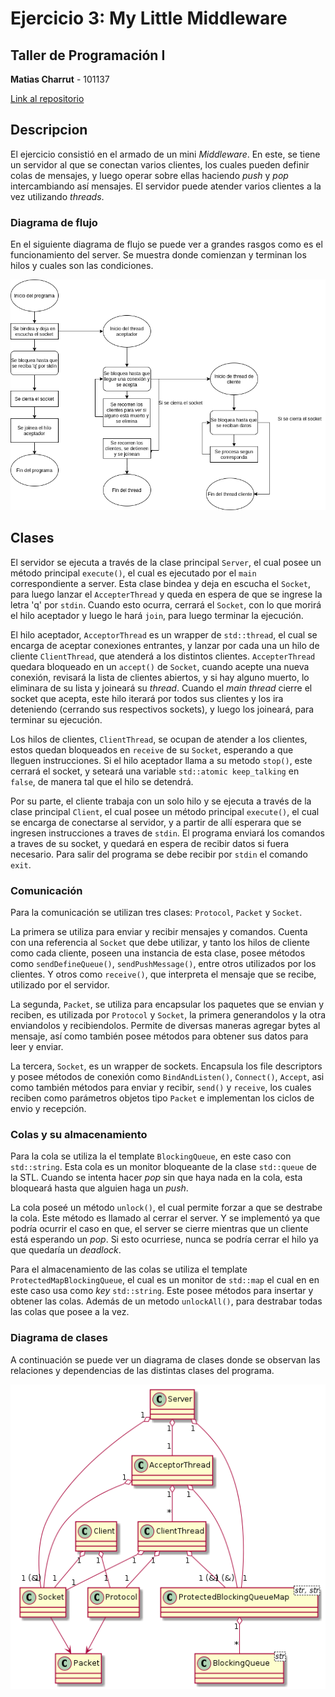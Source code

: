 # Ejercicio 3: My Little Middleware
## Taller de Programación I

**Matias Charrut** - 101137

[Link al repositorio](https://github.com/mati1297/tp3_taller1)

## Descripcion

El ejercicio consistió en el armado de un mini *Middleware*. En este, se tiene un servidor al que se conectan varios clientes, los cuales pueden definir colas de mensajes, y luego operar sobre ellas haciendo *push* y *pop* intercambiando así mensajes. El servidor puede atender varios clientes a la vez utilizando *threads*. 

### Diagrama de flujo

En el siguiente diagrama de flujo se puede ver a grandes rasgos como es el funcionamiento del server. Se muestra donde comienzan y terminan los hilos y cuales son las condiciones.

<p align=center>
    <img src="images/server_flowchart.png" alt="server_flowchart"/>
</p>


## Clases

El servidor se ejecuta a través de la clase principal ```Server```, el cual posee un método principal ```execute()```, el cual es ejecutado por el ```main``` correspondiente a server. Esta clase bindea y deja en escucha el ```Socket```, para luego lanzar el ```AccepterThread``` y queda en espera de que se ingrese la letra 'q' por ```stdin```. Cuando esto ocurra, cerrará el ```Socket```, con lo que morirá el hilo aceptador y luego le hará ```join```, para luego terminar la ejecución.

El hilo aceptador, ```AcceptorThread``` es un wrapper de ```std::thread```, el cual se encarga de aceptar conexiones entrantes, y lanzar por cada una un hilo de cliente ```ClientThread```, que atenderá a los distintos clientes. ```AccepterThread``` quedara bloqueado en un ```accept()``` de ```Socket```, cuando acepte una nueva conexión, revisará la lista de clientes abiertos, y si hay alguno muerto, lo eliminara de su lista y joineará su *thread*. Cuando el *main thread* cierre el socket que acepta, este hilo iterará por todos sus clientes y los ira deteniendo (cerrando sus respectivos sockets), y luego los joineará, para terminar su ejecución.

Los hilos de clientes, ```ClientThread```, se ocupan de atender a los clientes, estos quedan bloqueados en ```receive``` de su ```Socket```, esperando a que lleguen instrucciones. Si el hilo aceptador llama a su metodo ```stop()```, este cerrará el socket, y seteará una variable ```std::atomic keep_talking``` en ```false```, de manera tal que el hilo se detendrá.

Por su parte, el cliente trabaja con un solo hilo y se ejecuta a través de la clase principal ```Client```, el cual posee un método principal ```execute()```, el cual se encarga de conectarse al servidor, y a partir de allí esperara que se ingresen instrucciones a traves de ```stdin```. El programa enviará los comandos a traves de su socket, y quedará en espera de recibir datos si fuera necesario. Para salir del programa se debe recibir por ```stdin``` el comando ```exit```.

### Comunicación

Para la comunicación se utilizan tres clases: ```Protocol```, ```Packet``` y ```Socket```.

La primera se utiliza para enviar y recibir mensajes y comandos. Cuenta con una referencia al ```Socket``` que debe utilizar, y tanto los hilos de cliente como cada cliente, poseen una instancia de esta clase, posee métodos como ```sendDefineQueue()```, ```sendPushMessage()```, entre otros utilizados por los clientes. Y otros como ```receive()```, que interpreta el mensaje que se recibe, utilizado por el servidor.

La segunda, ```Packet```, se utiliza para encapsular los paquetes que se envian y reciben, es utilizada por ```Protocol``` y ```Socket```, la primera generandolos y la otra enviandolos y recibiendolos. Permite de diversas maneras agregar bytes al mensaje, así como también posee métodos para obtener sus datos para leer y enviar.

La tercera, ```Socket```, es un wrapper de sockets. Encapsula los file descriptors y posee métodos de conexión como ```BindAndListen()```, ```Connect()```, ```Accept```, asi como también métodos para enviar y recibir, ```send()``` y ```receive```, los cuales reciben como parámetros objetos tipo ```Packet``` e implementan los ciclos de envio y recepción.

### Colas y su almacenamiento

Para la cola se utiliza la el template ```BlockingQueue```, en este caso con ```std::string```. Esta cola es un monitor bloqueante de la clase ```std::queue``` de la STL. Cuando se intenta hacer *pop* sin que haya nada en la cola, esta bloqueará hasta que alguien haga un *push*. 

La cola poseé un método ```unlock()```, el cual permite forzar a que se destrabe la cola. Este método es llamado al cerrar el server. Y se implementó ya que podría ocurrir el caso en que, el server se cierre mientras que un cliente está esperando un *pop*. Si esto ocurriese, nunca se podría cerrar el hilo ya que quedaría un *deadlock*.

Para el almacenamiento de las colas se utiliza el template ```ProtectedMapBlockingQueue```, el cual es un monitor de ```std::map``` el cual en en este caso usa como *key* ```std::string```. Este posee métodos para insertar y obtener las colas. Además de un metodo ```unlockAll()```, para destrabar todas las colas que posee a la vez.

### Diagrama de clases

A continuación se puede ver un diagrama de clases donde se observan las relaciones y dependencias de las distintas clases del programa.

<p align=center>
    <img src="images/class_diagram.png" alt="class_diagram"/>
</p>
